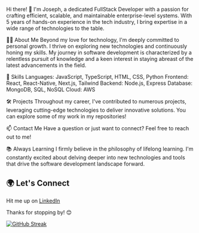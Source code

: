 Hi there! 👋
I'm Joseph, a dedicated FullStack Developer with a passion for crafting efficient, scalable, and maintainable enterprise-level systems. With 5 years of hands-on experience in the tech industry, I bring expertise in a wide range of technologies to the table.

👨‍💻 About Me
Beyond my love for technology, I'm deeply committed to personal growth. I thrive on exploring new technologies and continuously honing my skills. My journey in software development is characterized by a relentless pursuit of knowledge and a keen interest in staying abreast of the latest advancements in the field.

🚀 Skills
Languages: JavaScript, TypeScript, HTML, CSS, Python
Frontend: React, React-Native, Next.js, Tailwind
Backend: Node.js, Express
Database: MongoDB, SQL, NoSQL
Cloud: AWS

🛠️ Projects
Throughout my career, I've contributed to numerous projects, leveraging cutting-edge technologies to deliver innovative solutions. You can explore some of my work in my repositories!

📫 Contact Me
Have a question or just want to connect? Feel free to reach out to me!

📚 Always Learning
I firmly believe in the philosophy of lifelong learning. I'm constantly excited about delving deeper into new technologies and tools that drive the software development landscape forward.


## 🌍 Let's Connect

Hit me up on [LinkedIn](https://www.linkedin.com/joseph-shodunke) 

Thanks for stopping by! 😊

[![GitHub Streak](https://streak-stats.demolab.com/?user=bunnybones9000)](https://git.io/streak-stats)
